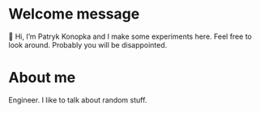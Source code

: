# Welcome message
👋 Hi, I’m Patryk Konopka and I make some experiments here. Feel free to look around. Probably you will be disappointed.

# About me
Engineer. I like to talk about random stuff.

<!---
konopka90/konopka90 is a ✨ special ✨ repository because its `README.md` (this file) appears on your GitHub profile.
You can click the Preview link to take a look at your changes.
--->

